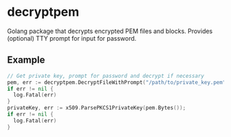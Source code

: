 # decryptpem

Golang package that decrypts encrypted PEM files and blocks. Provides (optional) TTY prompt for input for password. 

## Example
```go
// Get private key, prompt for password and decrypt if necessary
pem, err := decryptpem.DecryptFileWithPrompt("/path/to/private_key.pem")
if err != nil {
  log.Fatal(err)
}
privateKey, err := x509.ParsePKCS1PrivateKey(pem.Bytes());
if err != nil {
  log.Fatal(err)
}
```
